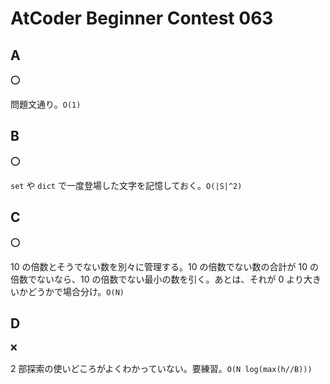 # AtCoder Beginner Contest 063

## A

:o:

問題文通り。`O(1)`

## B

:o:

`set` や `dict` で一度登場した文字を記憶しておく。`O(|S|^2)`

## C

:o:

10 の倍数とそうでない数を別々に管理する。10 の倍数でない数の合計が 10 の倍数でないなら、10 の倍数でない最小の数を引く。あとは、それが 0 より大きいかどうかで場合分け。`O(N)`

## D

:x:

2 部探索の使いどころがよくわかっていない。要練習。`O(N log(max(h//B)))`
